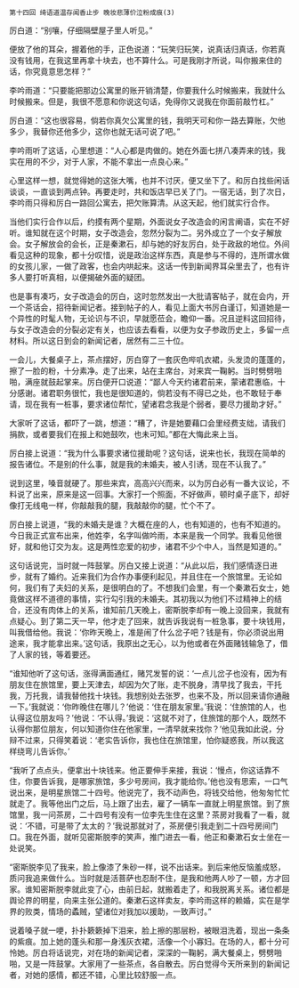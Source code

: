     第十四回 绮语道温存闻香止步 晚妆悲薄价泣粉成痕(3) 

   厉白道：“别嚷，仔细隔壁屋子里人听见。”

   便放了他的耳朵，握着他的手，正色说道：“玩笑归玩笑，说真话归真话，你若真没有钱用，在我这里再拿十块去，也不算什么。可是我刚才所说，叫你搬来住的话，你究竟意思怎样？”

   李吟雨道：“只要能把那边公寓里的账开销清楚，你要我什么时候搬来，我就什么时候搬来。但是，我很不愿意和你说这句话，免得你又说我在你面前敲竹杠。”

   厉白道：“这也很容易，倘若你真欠公寓里的钱，我明天可和你一路去算账，欠他多少，我替你还他多少，这你也就无话可说了吧。”

   李吟雨听了这话，心里想道：“人心都是肉做的。她在外面七拼八凑弄来的钱，我实在用的不少，对于人家，不能不拿出一点良心来。”

   心里这样一想，就觉得她的这张大嘴，也并不讨厌，便又坐下了。和厉白找些闲话谈谈，一直谈到两点钟。再要走时，共和饭店早已关了门。一宿无话，到了次日，李吟雨只得和厉白一路回公寓去，把欠账算清。从这天起，他们就实行合作。

   当他们实行合作以后，约摸有两个星期，外面说女子改造会的闲言阐语，实在不好听。谁知就在这个时期，女子改造会，忽然分裂为二。另外成立了一个女子解放会。女子解放会的会长，正是秦漱石，却与她的好友厉白，处于政敌的地位。外间看见这种的现象，都十分叹惜，说是政治这样东西，真是参与不得的，连所谓水做的女孩儿家，一做了政客，也会内哄起来。这话一传到新闻界耳朵里去了，也有许多人要打听真相，以便揭破外面的疑团。

   也是事有凑巧，女子改造会的厉白，这时忽然发出一大批请客帖子，就在会内，开一个茶话会，招待新闻记者。接到帖子的人，看见上面大书厉白谨订，知道她是一个异性的时髦人物，无论识与不识，早就愿莅会，瞻仰一番。况且逆料这回招待，与女子改造会的分裂必定有关，也应该去看看，以便为女子参政历史上，多留一点材料。所以这日到会的新闻记者，居然有二三十位。

   一会儿，大餐桌子上，茶点摆好，厉白穿了一套灰色哔叽衣裙，头发烫的蓬蓬的，擦了一脸的粉，十分素净。走了出来，站在主席台，对来宾一鞠躬。当时劈劈啪啪，满座就鼓起掌来。厉白便开口说道：“鄙人今天约诸君前来，蒙诸君惠临，十分感谢。诸君职务很忙，我也是很知道的，倘若没有不得已之处，也不敢轻于奉请，现在我有一桩事，要求诸位帮忙，望诸君念我是个弱者，要尽力援助才好。”

   大家听了这话，都吓了一跳，想道：“糟了，许是她要藉口会里经费支绌，请我们捐款，或者要我们在报上和她鼓吹，也未可知。”都在大悔此来上当。

   厉白接上说道：“我为什么事要求诸位援助呢？这句话，说来也长，我现在简单的报告诸位。不是别的什么事，就是我的未婚夫，被人引诱，现在不认我了。”

   说到这里，嗓音就硬了。那些来宾，高高兴兴而来，以为厉白必有一番大议论，不料说了出来，原来是这一回事。大家打一个照面，不好做声，顿时桌子底下，却好像打无线电一样，你敲敲我的腿，我敲敲你的腿，忙个不了。

   厉白接上说道，“我的未婚夫是谁？大概在座的人，也有知道的，也有不知道的。今日我正式宣布出来，他姓李，名字叫做吟雨，本来是我一个同学。我看见他很好，就和他订交为友。这是两性恋爱的初步，诸君不少个中人，当然是知道的。”

   这句话说完，当时就一阵鼓掌。厉白又接上说道：“从此以后，我们感情逐日进步，就有了婚约。近来我们为合作办事便利起见，并且住在一个旅馆里。无论如何，我们有了夫妇的关系，是很明白的了。不想我们会里，有一个秦漱石女士，她竟做这样不道德的事情，实行勾引我的未婚夫。其初我以为他们不过精神上的结合，还没有肉体上的关系，谁知前几天晚上，密斯脱李却有一晚上没回来，我就有点疑心。到了第二天一早，他才走了回来，就告诉我说有一桩急事，要十块钱用，叫我借给他。我说：‘你昨天晚上，准是闹了什么岔子吧？钱是有，你必须说出用途来，我才能拿出来。’这句话，我原出之无心，以为他或者在外面赌钱输急了，借了人家的钱，等着要还。

   “谁知他听了这句话，涨得满面通红，赌咒发誓的说：‘一点儿岔子也没有，因为有朋友住在旅馆里，要上天津去，却因为欠了账，走不脱身，清早找了我去，干托我，万托我，请我替他找十块钱。我想别处去张罗，也来不及，所以回来请你通融一下。’我就说：‘你昨晚住在哪儿？’他说：‘住在朋友家里。’我说：‘住旅馆的人，也认得这位朋友吗？’他说：‘不认得。’我说：‘这就不对了，住旅馆的那个人，既然不认得你那位朋友，何以知道你住在他家里，一清早就来找你？’他见我如此说，分辩不过来，只得笑着说：‘老实告诉你，我也住在旅馆里，怕你疑惑我，所以我这样绕弯儿告诉你。’

   “我听了点点头，便拿出十块钱来。他正要伸手来接，我说：‘慢点，你这话靠不住，你要告诉我，是哪家旅馆，多少号房间，我才能给你。’他也没有思索，一口气说出来，是明星旅馆二十四号。他说完了，我不动声色，将钱交给他，他匆匆忙忙就走了。我等他出门之后，马上跟了出去，雇了一辆车一直就上明星旅馆。到了旅馆里，我一问茶房，二十四号有没有一位李先生住在这里？茶房对我看了一看，就说：‘不错，可是带了太太的？’我说那就对了，茶房便引我走到二十四号房间门口。我在外面，就听见密斯脱李的笑声，推门进去一看，他正和秦漱石女士坐在一处说笑。

   “密斯脱李见了我来，脸上像漆了朱砂一样，说不出话来。到后来他反恼羞成怒，质问我追来做什么。当时就是活菩萨也忍耐不住，是我和他两人吵了一顿，方才回家。谁知密斯脱李就此变了心，由前日起，就搬着走了，和我脱离关系。诸位都是舆论界的明星，向来主张公道的。秦漱石这样卖友，李吟雨这样的赖婚，实在是学界的败类，情场的蟊贼，望诸位对我加以援助，一致声讨。”

   说着嗓子就一哽，扑扑簌簌掉下泪来，脸上擦的那层粉，被眼泪洗着，现出一条条的紫痕。加上她的蓬头和那一身浅灰衣裙，活像一个小寡妇。在场的人，都十分可怜她。厉白将话说完，对在场的新闻记者，深深的一鞠躬，满大餐桌上，劈劈啪啪，又是一阵鼓掌。大家用了一些茶点，各自散去。厉白觉得今天所来到的新闻记者，对她的感情，都还不错，心里比较舒服一点。

